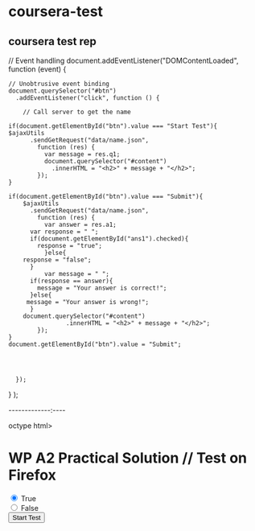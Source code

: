 # coursera-test
coursera test rep
-------------------
// Event handling
document.addEventListener("DOMContentLoaded",
  function (event) {
    
    // Unobtrusive event binding
    document.querySelector("#btn")
      .addEventListener("click", function () {
        
        // Call server to get the name

	if(document.getElementById("btn").value === "Start Test"){
	$ajaxUtils
          .sendGetRequest("data/name.json", 
            function (res) {
              var message = res.q1; 
              document.querySelector("#content")
                .innerHTML = "<h2>" + message + "</h2>";
            });
	}
        
	if(document.getElementById("btn").value === "Submit"){
		$ajaxUtils
          .sendGetRequest("data/name.json", 
            function (res) {
              var answer = res.a1;
	      var response = " "; 
	      if(document.getElementById("ans1").checked){
	      	response = "true"; 
              }else{
		response = "false"; 
	      }
              var message = " "; 
	      if(response == answer){
	      	message = "Your answer is correct!"; 
	      }else{
		 message = "Your answer is wrong!"; 
	      }
		document.querySelector("#content")
                	.innerHTML = "<h2>" + message + "</h2>";
            });
	}
	document.getElementById("btn").value = "Submit";
	


 		
      });
  }
);


-------------:----

octype html>
<html lang="en">
  <head>
    <meta charset="utf-8">
    <script src="js/ajax-utils.js"></script>
    <script src="js/script.js"></script>
  </head>
<body>
  <h1 id="title">WP A2 Practical Solution // Test on Firefox</h1>
  <div id="content"></div>

  <input type="radio" name="answer" id="ans1" value="true" checked> True<br>
  <input type="radio" name="answer" id= "ans2" value="false"> False<br>
  <input type="button" value="Start Test" id="btn"/>

  
  
</body>
</html>

